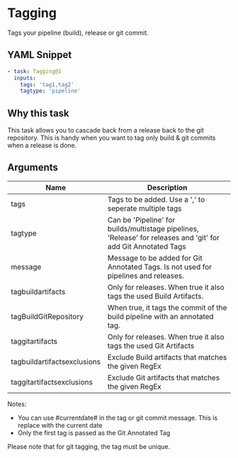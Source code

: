 # Tagging

Tags your pipeline (build), release or git commit.

## YAML Snippet
```yaml
- task: Tagging@1
  inputs:
    tags: 'tag1,tag2'
    tagtype: 'pipeline'
```

## Why this task

This task allows you to cascade back from a release back to the git repository. This is handy when you want to tag only build & git commits when a release is done.

## Arguments

| Name | Description|
| ----- | ----- |
| tags | Tags to be added. Use a ',' to seperate multiple tags |
| tagtype| Can be 'Pipeline' for builds/multistage pipelines, 'Release' for releases and 'git' for add Git Annotated Tags |
| message | Message to be added for Git Annotated Tags. Is not used for pipelines and releases. |
| tagbuildartifacts | Only for releases. When true it also tags the used Build Artifacts. |
| tagBuildGitRepository | When true, it tags the commit of the build pipeline with an annotated tag. |
| taggitartifacts | Only for releases. When true it also tags the used Git Artifacts |
| tagbuildartifactsexclusions | Exclude Build artifacts that matches the given RegEx |
| taggitartifactsexclusions | Exclude Git artifacts that matches the given RegEx |

Notes:

- You can use #currentdate# in the tag or git commit message. This is replace with the current date
- Only the first tag is passed as the Git Annotated Tag
  
Please note that for git tagging, the tag must be unique.
